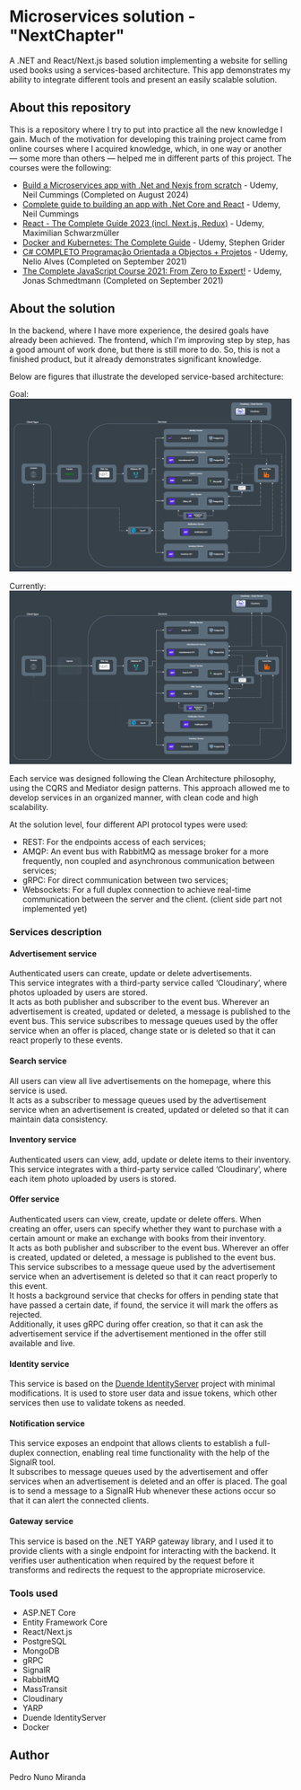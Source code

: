 # Microservices solution - "NextChapter"

A .NET and React/Next.js based solution implementing a website for selling used books using a services-based architecture. 
This app demonstrates my ability to integrate different tools and present an easily scalable solution.

## About this repository

This is a repository where I try to put into practice all the new knowledge I gain. Much of the motivation for developing this training project came from online courses where I acquired knowledge, which, in one way or another — some more than others — helped me in different parts of this project. The courses were the following:
 - [Build a Microservices app with .Net and Nexjs from scratch](https://www.udemy.com/course/build-a-microservices-app-with-dotnet-and-nextjs-from-scratch) - Udemy, Neil Cummings (Completed on August 2024)
 - [Complete guide to building an app with .Net Core and React](https://www.udemy.com/course/complete-guide-to-building-an-app-with-net-core-and-react) - Udemy, Neil Cummings
 - [React - The Complete Guide 2023 (incl. Next.js, Redux)](https://www.udemy.com/course/react-the-complete-guide-incl-redux) - Udemy, Maximilian Schwarzmüller
 - [Docker and Kubernetes: The Complete Guide](https://www.udemy.com/course/docker-and-kubernetes-the-complete-guide) - Udemy, Stephen Grider
 - [C# COMPLETO Programação Orientada a Objectos + Projetos](https://www.udemy.com/course/programacao-orientada-a-objetos-csharp) - Udemy, Nelio Alves (Completed on September 2021)
 - [The Complete JavaScript Course 2021: From Zero to Expert!](https://www.udemy.com/course/the-complete-javascript-course) - Udemy, Jonas Schmedtmann (Completed on September 2021)

## About the solution

In the backend, where I have more experience, the desired goals have already been achieved. The frontend, which I'm improving step by step, has a good amount of work done, but there is still more to do. So, this is not a finished product, but it already demonstrates significant knowledge.     

Below are figures that illustrate the developed service-based architecture:

Goal:
![NextChapter architecture diagram](resources/nextchapter-architecture-goal-updated.png)

Currently:
![NextChapter architecture diagram](resources/nextchapter-architecture-currently-updated.png)

Each service was designed following the Clean Architecture philosophy, using the CQRS and Mediator design patterns. This approach allowed me to develop services in an organized manner, with clean code and high scalability.<br />

At the solution level, four different API protocol types were used:
 - REST: For the endpoints access of each services;
 - AMQP: An event bus with RabbitMQ as message broker for a more frequently, non coupled and asynchronous communication between services;
 - gRPC: For direct communication between two services;
 - Websockets: For a full duplex connection to achieve real-time communication between the server and the client. (client side part not implemented yet)

### Services description
#### Advertisement service

Authenticated users can create, update or delete advertisements.<br/>
This service integrates with a third-party service called ‘Cloudinary’, where photos uploaded by users are stored.<br/>
It acts as both publisher and subscriber to the event bus. Wherever an advertisement is created, updated or deleted, a message is published to the event bus. This service subscribes to message queues used by the offer service when an offer is placed, change state or is deleted so that it can react properly to these events.

#### Search service

All users can view all live advertisements on the homepage, where this service is used.<br/>
It acts as a subscriber to message queues used by the advertisement service when an advertisement is created, updated or deleted so that it can maintain data consistency.

#### Inventory service

Authenticated users can view, add, update or delete items to their inventory.<br/> 
This service integrates with a third-party service called ‘Cloudinary’, where each item photo uploaded by users is stored.

#### Offer service

Authenticated users can view, create, update or delete offers. When creating an offer, users can specify whether they want to purchase with a certain amount or make an exchange with books from their inventory.<br/>
It acts as both publisher and subscriber to the event bus. Wherever an offer is created, updated or deleted, a message is published to the event bus. This service subscribes to a message queue used by the advertisement service when an advertisement is deleted so that it can react properly to this event.<br/>
It hosts a background service that checks for offers in pending state that have passed a certain date, if found, the service it will mark the offers as rejected.<br/> 
Additionally, it uses gRPC during offer creation, so that it can ask the advertisement service if the advertisement mentioned in the offer still available and live.

#### Identity service

This service is based on the [Duende IdentityServer](https://duendesoftware.com/products/identityserver) project with minimal modifications. It is used to store user data and issue tokens, which other services then use to validate tokens as needed.

#### Notification service

This service exposes an endpoint that allows clients to establish a full-duplex connection, enabling real time functionality with the help of the SignalR tool.<br/>
It subscribes to message queues used by the advertisement and offer services when an advertisement is deleted and an offer is placed. The goal is to send a message to a SignalR Hub whenever these actions occur so that it can alert the connected clients. 

#### Gateway service

This service is based on the .NET YARP gateway library, and I used it to provide clients with a single endpoint for interacting with the backend. It verifies user authentication when required by the request before it transforms and redirects the request to the appropriate microservice.

### Tools used

 - ASP.NET Core
 - Entity Framework Core
 - React/Next.js
 - PostgreSQL
 - MongoDB
 - gRPC
 - SignalR
 - RabbitMQ
 - MassTransit
 - Cloudinary
 - YARP
 - Duende IdentityServer
 - Docker

## Author
Pedro Nuno Miranda
